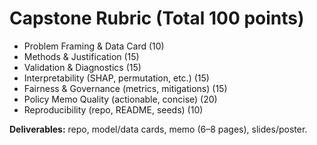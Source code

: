 # Capstone Rubric (Total 100 points)

- Problem Framing & Data Card (10)
- Methods & Justification (15)
- Validation & Diagnostics (15)
- Interpretability (SHAP, permutation, etc.) (15)
- Fairness & Governance (metrics, mitigations) (15)
- Policy Memo Quality (actionable, concise) (20)
- Reproducibility (repo, README, seeds) (10)

**Deliverables:** repo, model/data cards, memo (6–8 pages), slides/poster.